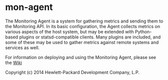 mon-agent
=========

The Monitoring Agent is a system for gathering metrics and sending them to
the Monitoring API.  In its basic configuration, the Agent collects metrics
on various aspects of the host system, but may be extended with Python-based
plugins or statsd-compatible clients.  Many plugins are included, and some of
these may be used to gather metrics against remote systems and services as well.

For information on deploying and using the Monitoring Agent, please see the
[Wiki](https://github.com/hpcloud-mon/mon-agent/wiki)

Copyright (c) 2014 Hewlett-Packard Development Company, L.P.
